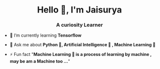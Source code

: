 <h1 align="center">Hello 👋, I'm Jaisurya</h1>
<h3 align="center">A curiosity Learner</h3>

- 🌱 I’m currently learning **Tensorflow**

- 💬 Ask me about **Python 🐍, Artificial Intelligence 🧠 , Machine Learning 🤖**

- ⚡ Fun fact  "**Machine Learning 🧠 is a process of learning  by machine , may be am a Machine too ...**" 

